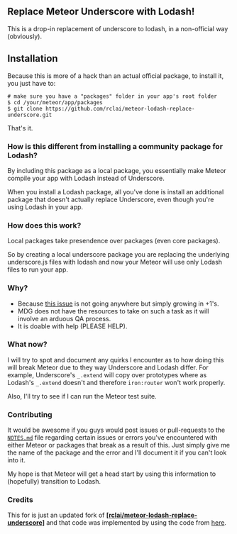 ## Replace Meteor Underscore with Lodash!

This is a drop-in replacement of underscore to lodash, in a non-official way (obviously).

## Installation

Because this is more of a hack than an actual official package, to install it, you just have to:

```
# make sure you have a "packages" folder in your app's root folder
$ cd /your/meteor/app/packages
$ git clone https://github.com/rclai/meteor-lodash-replace-underscore.git
```

That's it.

### How is this different from installing a community package for Lodash?

By including this package as a local package, you essentially make Meteor compile your app with Lodash instead of Underscore. 

When you install a Lodash package, all you've done is install an additional package that doesn't actually replace Underscore, even though you're using Lodash in your app.

### How does this work?

Local packages take presendence over packages (even core packages). 

So by creating a local underscore package you are replacing the underlying underscore.js files with lodash and now your Meteor will use only Lodash files to run your app.

### Why?

- Because [this issue](https://github.com/meteor/meteor/issues/1009) is not going anywhere but simply growing in +1's.
- MDG does not have the resources to take on such a task as it will involve an arduous QA process.
- It is doable with help (PLEASE HELP).

### What now?

I will try to spot and document any quirks I encounter as to how doing this will break Meteor due to they way Underscore and Lodash differ. For example, Underscore's `_.extend` will copy over prototypes where as Lodash's `_.extend` doesn't and therefore `iron:router` won't work properly.

Also, I'll try to see if I can run the Meteor test suite.

### Contributing

It would be awesome if you guys would post issues or pull-requests to the [`NOTES.md`](https://github.com/rclai/meteor-lodash-replace-underscore/blob/master/NOTES.md) file regarding certain issues or errors you've encountered with either Meteor or packages that break as a result of this. Just simply give me the name of the package and the error and I'll document it if you can't look into it.

My hope is that Meteor will get a head start by using this information to (hopefully) transition to Lodash.

### Credits

This for is just an updated fork of [**[rclai/meteor-lodash-replace-underscore]**](https://github.com/rclai/meteor-lodash-replace-underscore) and that code was implemented by using the code from [here](https://github.com/stevezhu/meteor-lodash).


